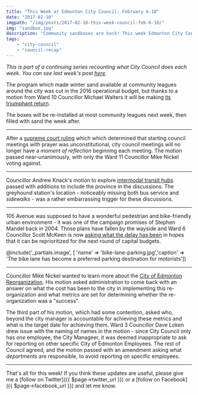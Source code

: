 ```yaml
---
title: "This Week at Edmonton City Council: February 6-10"
date: "2017-02-10"
imgpath: "/img/posts/2017-02-10-this-week-council-feb-6-10/"
img: "sandbox.jpg"
description: "Community sandboxes are back! This week Edmonton City Council also talked about 105 ave streetscape delays, and intermodal transit hubs"
tags: 
    - "city-council"
    - "council-recap"
---
```


*This is part of a continuing series recounting what City Council does each week. You can see last week's post [here](/blog/2017/02/03/this-week-city-council-jan-30-feb-3/).*

The program which made winter sand available at community leagues around the city was cut in the 2016 operational budget,
but thanks to a motion from Ward 10 Councillor Michael Walters it will be making [its triumphant return](http://edmonton.ctvnews.ca/city-council-to-bring-back-sandbox-program-1.3275374).

The boxes will be re-installed at most community leagues next week, then filled with sand the week after.

---

After a [supreme court ruling](http://www.cbc.ca/news/canada/edmonton/no-moment-of-reflection-at-edmonton-city-council-1.3800422) which
which determined that starting council meetings with prayer was unconstitutional, city council meetings will no longer have
a _moment of reflection_ beginning each meeting. The motion passed near-unanimously, with only the Ward 11 Councillor Mike Nickel voting against.

---

Councillor Andrew Knack's motion to explore [intermodal transit hubs](http://edmontonjournal.com/news/local-news/city-councillor-pushes-for-transportation-hub-in-light-of-remote-greyhound-terminal)
passed with additions to include the province in the discussions. The greyhound station's location - noticeably missing both bus service
and _sidewalks_ - was a rather embarrassing trigger for these discussions.


---

105 Avenue was supposed to have a wonderful pedestrian and bike-friendly urban environment - it was one of the campaign
promises of Stephen Mandel back in 2004. Those plans have fallen by the wayside and Ward 6 Councillor Scott McKeen is
now [asking what the delay has been](http://edmontonjournal.com/news/local-news/bitterly-disappointed-developer-wants-answers-on-north-edge-failures)
in hopes that it can be reprioritized for the next round of capital budgets.

@include('_partials.image', [ 'name' => 'bike-lane-parking.jpg','caption' => 'The bike lane has become a preferred parking destination for motorists'])

---

Councillor Mike Nickel wanted to learn more about the [City of Edmonton Reorganization](http://blog.mastermaq.ca/2016/01/28/the-city-of-edmonton-is-reorganizing-in-support-of-functional-integration/).
His motion asked administration to come back with an answer on what the cost has been to the city in implementing this re-organization
and what metrics are set for determining whether the re-organization was a "success". 

The third part of his motion, which had some contention, asked
who, beyond the city manager is accountable for achieving these metrics and what is the target date for achieving them.
Ward 3 Councillor Dave Loken drew issue with the naming of names in the motion - since City Council only has _one_ employee, the City Manageer,
it was deemed inappropriate to ask for reporting on other specific City of Edmonton Employees. The rest of Council agreed,
and the motion passed with an amendment asking what _departments_ are responsible, to avoid reporting on specific employees.

---

That's all for this week! If you think these updates are useful, please give me a [follow on Twitter]({{ $page->twitter_url }})
or a [follow on Facebook]({{ $page->facebook_url }}) and let me know.
